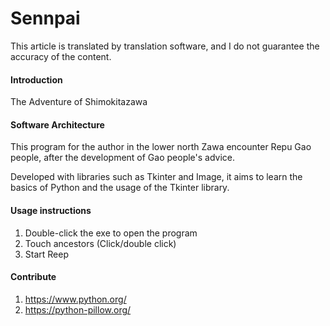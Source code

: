# Sennpai

This article is translated by translation software, and I do not guarantee the accuracy of the content.

#### Introduction

The Adventure of Shimokitazawa

#### Software Architecture

This program for the author in the lower north Zawa encounter Repu Gao people, after the development of Gao people's advice.

Developed with libraries such as Tkinter and Image, it aims to learn the basics of Python and the usage of the Tkinter library.

#### Usage instructions

1. Double-click the exe to open the program
2. Touch ancestors (Click/double click)
3. Start Reep

#### Contribute

1. https://www.python.org/
2. https://python-pillow.org/
